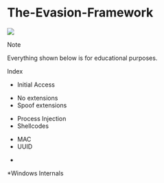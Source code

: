 # The-Evasion-Framework
<p><img src="https://img.shields.io/badge/Malware-8A2BE2">

> [!NOTE]
> Everything shown below is for educational purposes.

Index

* Initial Access
- No extensions
- Spoof extensions

* Process Injection
* Shellcodes
- MAC
- UUID
* 
*Windows Internals
